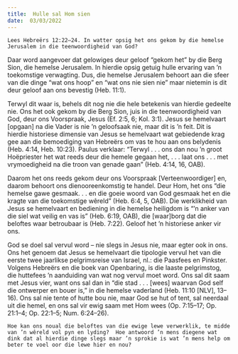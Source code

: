 ```yaml
---
title:  Hulle sal Hom sien
date:  03/03/2022
---
```


`Lees Hebreërs 12:22–24. In watter opsig het ons gekom by die hemelse Jerusalem in die teenwoordigheid van God?`

Daar word aangevoer dat gelowiges deur geloof “gekom het” by die Berg Sion, die hemelse Jerusalem. In hierdie opsig getuig hulle ervaring van ’n toekomstige verwagting. Dus, die hemelse Jerusalem behoort aan die sfeer van die dinge “wat ons hoop” en “wat ons nie sien nie” maar nietemin is dit deur geloof aan ons bevestig (Heb. 11:1).

Terwyl dit waar is, behels dit nog nie die hele betekenis van hierdie gedeelte nie.  Ons het ook gekom by die Berg Sion, juis in die teenwoordigheid van God, deur ons Voorspraak, Jesus (Ef. 2:5, 6; Kol. 3:1). Jesus se hemelvaart [opgaan] na die Vader is nie ’n geloofsaak nie, maar dit is ’n feit. Dit is hierdie historiese dimensie van Jesus se hemelvaart wat gebiedende krag gee aan die bemoediging van Hebreërs om vas te hou aan ons belydenis (Heb. 4:14, Heb. 10:23). Paulus verklaar: “Terwyl . . . ons dan nou ’n groot Hoëpriester het wat reeds deur die hemele gegaan het, . . . laat ons . . . met vrymoedigheid na die troon van genade gaan” (Heb. 4:14, 16, OAB).

Daarom het ons reeds gekom deur ons Voorspraak [Verteenwoordiger] en, daarom behoort ons dienooreenkomstig te handel.  Deur Hom, het ons “die hemelse gawe gesmaak. . . en die goeie woord van God gesmaak het en die kragte van  die toekomstige wêreld” (Heb. 6:4, 5, OAB). Die werklikheid van Jesus se hemelvaart en bediening in die hemelse heiligdom is “’n anker van die siel wat veilig en vas is” (Heb. 6:19, OAB), die [waar]borg dat die beloftes waar  betroubaar is (Heb. 7:22). Geloof het ’n historiese anker vir ons.

God se doel sal vervul word – nie slegs in Jesus nie, maar egter ook in ons.  Ons het genoem dat Jesus se hemelvaart die tipologie vervul het van die eerste twee jaarlikse pelgrimsreise van Israel, nl.: die Paasfees en Pinkster. Volgens Hebreërs en die boek van Openbaring, is die laaste pelgrimstog, die huttefees ’n aanduiding van wat nog vervul moet word.  Ons sal dit saam met Jesus vier, want ons sal dan in “die stad . . . [wees] waarvan God  self die ontwerper en bouer is,” in die hemelse vaderland (Heb. 11:10 [NLV], 13–16). Ons sal nie tente of hutte bou nie, maar God se hut of tent, sal neerdaal uit die hemel, en ons sal vir ewig saam met Hom wees (Op. 7:15–17; Op. 21:1–4; Op. 22:1–5; Num. 6:24–26).

`Hoe kan ons noual die beloftes van die ewige lewe verwerklik, te midde van ’n wêreld vol pyn en lyding?  Hoe antwoord ’n mens diegene wat dink dat al hierdie dinge slegs maar ’n sprokie is wat ’n mens help om beter te voel oor die lewe hier en nou?`